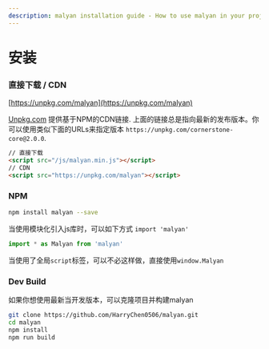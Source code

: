 ```yaml
---
description: malyan installation guide - How to use malyan in your project.
---
```


# 安装

### 直接下载 / CDN
[https://unpkg.com/malyan](https://unpkg.com/malyan)

[Unpkg.com](https://unpkg.com) 提供基于NPM的CDN链接. 上面的链接总是指向最新的发布版本。你可以使用类似下面的URLs来指定版本 `https://unpkg.com/cornerstone-core@2.0.0`.

``` html
// 直接下载
<script src="/js/malyan.min.js"></script>
// CDN
<script src="https://unpkg.com/malyan"></script>
```

### NPM

``` bash
npm install malyan --save
```
当使用模块化引入js库时，可以如下方式 `import 'malyan'`
``` js
import * as Malyan from 'malyan'
```
当使用了全局`script`标签，可以不必这样做，直接使用`window.Malyan`

### Dev Build

如果你想使用最新当开发版本，可以克隆项目并构建malyan

``` bash
git clone https://github.com/HarryChen0506/malyan.git
cd malyan
npm install
npm run build
```
